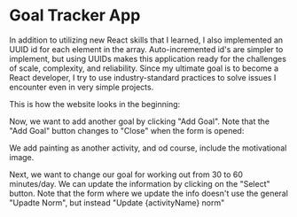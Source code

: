 # Goal Tracker App

In addition to utilizing new React skills that I learned, I also implemented an UUID id for each element in the array. Auto-incremented id's are simpler to implement, but using UUIDs makes this application ready for the challenges of scale, complexity, and reliability. Since my ultimate goal is to become a React developer, I try to use industry-standard practices to solve issues I encounter even in very simple projects.

This is how the website looks in the beginning:

Now, we want to add another goal by clicking "Add Goal". Note that the "Add Goal" button changes to "Close" when the form is opened:

We add painting as another activity, and od course, include the motivational image.

Next, we want to change our goal for working out from 30 to 60 minutes/day. We can update the information by clicking on the "Select" button. Note that the form where we update the info doesn't use the general "Upadte Norm", but instead "Update {activityName} norm"

